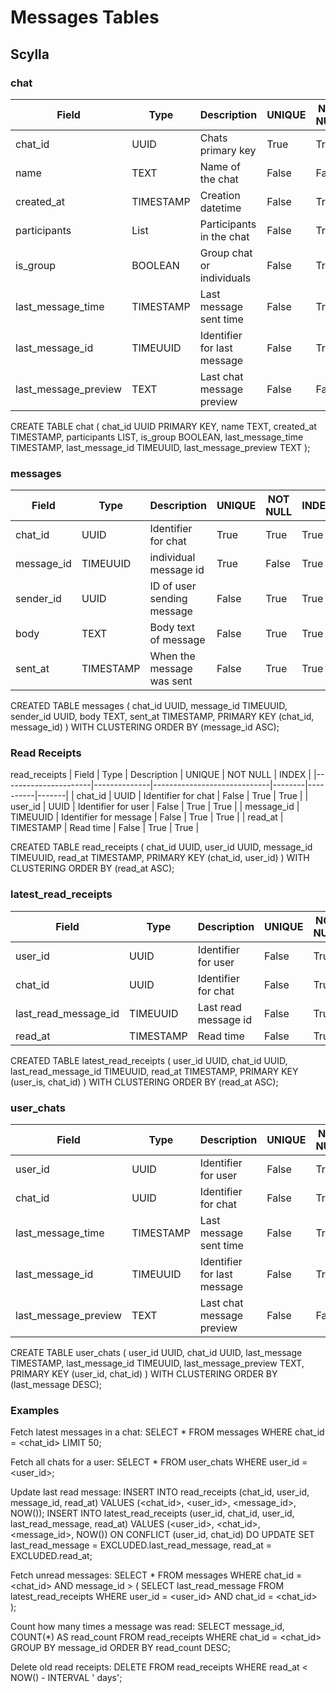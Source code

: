 # Messages Tables

## Scylla

### chat
| Field                | Type         | Description                 | UNIQUE | NOT NULL | INDEX |
|----------------------|--------------|-----------------------------|--------|----------|-------|
| chat_id              | UUID         | Chats primary key           | True   | True     | True  |
| name                 | TEXT         | Name of the chat            | False  | False    | True  |
| created_at           | TIMESTAMP    | Creation datetime           | False  | True     | True  |
| participants         | List<UUID>   | Participants in the chat    | False  | True     | False |
| is_group             | BOOLEAN      | Group chat or individuals   | False  | True     | False |
| last_message_time    | TIMESTAMP    | Last message sent time      | False  | True     | False |
| last_message_id      | TIMEUUID     | Identifier for last message | False  | True     | True  |
| last_message_preview | TEXT         | Last chat message preview   | False  | False    | False |

CREATE TABLE chat (
    chat_id UUID PRIMARY KEY,
    name TEXT,
    created_at TIMESTAMP,
    participants LIST<UUID>,
    is_group BOOLEAN,
    last_message_time TIMESTAMP,
    last_message_id TIMEUUID,
    last_message_preview TEXT
);

### messages
| Field                | Type         | Description                 | UNIQUE | NOT NULL | INDEX |
|----------------------|--------------|-----------------------------|--------|----------|-------|
| chat_id              | UUID         | Identifier for chat         | True   | True     | True  |
| message_id           | TIMEUUID     | individual message id       | True   | False    | True  |
| sender_id            | UUID         | ID of user sending message  | False  | True     | True  |
| body                 | TEXT         | Body text of message        | False  | True     | True  |
| sent_at              | TIMESTAMP    | When the message was sent   | False  | True     | True  |

CREATED TABLE messages (
    chat_id UUID,
    message_id TIMEUUID,
    sender_id UUID,
    body TEXT,
    sent_at TIMESTAMP,
    PRIMARY KEY (chat_id, message_id)
) WITH CLUSTERING ORDER BY (message_id ASC);

### Read Receipts
read_receipts
| Field                | Type         | Description                 | UNIQUE | NOT NULL | INDEX |
|----------------------|--------------|-----------------------------|--------|----------|-------|
| chat_id              | UUID         | Identifier for chat         | False  | True     | True  |
| user_id              | UUID         | Identifier for user         | False  | True     | True  |
| message_id           | TIMEUUID     | Identifier for message      | False  | True     | True  |
| read_at              | TIMESTAMP    | Read time                   | False  | True     | True  |

CREATED TABLE read_receipts (
    chat_id UUID,
    user_id UUID,
    message_id TIMEUUID,
    read_at TIMESTAMP,
    PRIMARY KEY (chat_id, user_id)
) WITH CLUSTERING ORDER BY (read_at ASC);

### latest_read_receipts
| Field                | Type         | Description                 | UNIQUE | NOT NULL | INDEX |
|----------------------|--------------|-----------------------------|--------|----------|-------|
| user_id              | UUID         | Identifier for user         | False  | True     | True  |
| chat_id              | UUID         | Identifier for chat         | False  | True     | True  |
| last_read_message_id | TIMEUUID     | Last read message id        | False  | True     | True  |
| read_at              | TIMESTAMP    | Read time                   | False  | True     | True  |

CREATED TABLE latest_read_receipts (
    user_id UUID,
    chat_id UUID,
    last_read_message_id TIMEUUID,
    read_at TIMESTAMP,
    PRIMARY KEY (user_is, chat_id)
) WITH CLUSTERING ORDER BY (read_at ASC);

### user_chats
| Field                | Type         | Description                 | UNIQUE | NOT NULL | INDEX |
|----------------------|--------------|-----------------------------|--------|----------|-------|
| user_id              | UUID         | Identifier for user         | False  | True     | True  |
| chat_id              | UUID         | Identifier for chat         | False  | True     | True  |
| last_message_time    | TIMESTAMP    | Last message sent time      | False  | True     | False |
| last_message_id      | TIMEUUID     | Identifier for last message | False  | True     | True  |
| last_message_preview | TEXT         | Last chat message preview   | False  | False    | False |

CREATE TABLE user_chats (
    user_id UUID,
    chat_id UUID,
    last_message TIMESTAMP,
    last_message_id TIMEUUID,
    last_message_preview TEXT,
    PRIMARY KEY (user_id, chat_id)
) WITH CLUSTERING ORDER BY (last_message DESC);

### Examples
Fetch latest messages in a chat:
SELECT * FROM messages 
WHERE chat_id = <chat_id>
LIMIT 50;

Fetch all chats for a user:
SELECT * FROM user_chats 
WHERE user_id = <user_id>;

Update last read message:
 INSERT INTO read_receipts (chat_id, user_id, message_id, read_at)
VALUES (<chat_id>, <user_id>, <message_id>, NOW());
INSERT INTO latest_read_receipts (user_id, chat_id, user_id, last_read_message, read_at)
    VALUES (<user_id>, <chat_id>, <message_id>, NOW())
ON CONFLICT (user_id, chat_id)
    DO UPDATE SET last_read_message = EXCLUDED.last_read_message, read_at = EXCLUDED.read_at;

Fetch unread messages:
SELECT * FROM messages WHERE chat_id = <chat_id>
  AND message_id > (
    SELECT last_read_message
    FROM latest_read_receipts
    WHERE user_id = <user_id> AND chat_id = <chat_id>
);

Count how many times a message was read:
SELECT message_id, COUNT(*) AS read_count
FROM read_receipts
WHERE chat_id = <chat_id>
GROUP BY message_id
ORDER BY read_count DESC;

Delete old read receipts:
DELETE FROM read_receipts
WHERE read_at < NOW() - INTERVAL '<Interval> days';
